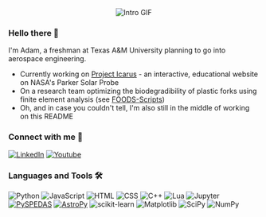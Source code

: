<div align="center">
  <img src="assets/githubprofilevid2.gif" alt="Intro GIF">
</div>

### Hello there 👋
I'm Adam, a freshman at Texas A&M University planning to go into aerospace engineering.
- Currently working on [Project Icarus](https://adamzhen.github.io/Project-Icarus-Official/) - an interactive, educational website on NASA's Parker Solar Probe
- On a research team optimizing the biodegradibility of plastic forks using finite element analysis (see [FOODS-Scripts](https://github.com/adamzhen/FOODS-Scripts))
- Oh, and in case you couldn't tell, I'm also still in the middle of working on this README

### Connect with me 🤙
[![LinkedIn](https://img.shields.io/badge/LinkedIn-0077B5?style=for-the-badge&logo=linkedin&logoColor=white)](https://www.linkedin.com/in/adam-zheng/)
[![Youtube](https://img.shields.io/badge/YouTube-FF0000?style=for-the-badge&logo=youtube&logoColor=white)](https://www.youtube.com/@adamzheng)

<!--- 
<div align="left">
	<hr>
  <table align="center">
      <tr>
        <td><img alt="Adams's Github Stats" src="https://github-readme-stats.vercel.app/api?username=adamzhen&theme=prussian&count_private=true&hide=stars&include_all_commits=true&show_icons=true"></td>
        <td><img alt="Adam's Top Languages" src="https://github-readme-stats.vercel.app/api/top-langs/?username=adamzhen&theme=prussian&langs_count=10&layout=compact&hide=applescript,shell,dockerfile,powershell,markdown" /></td>
      </tr>
  </table>
</div>
<hr>
--->

### Languages and Tools 🛠️
![Python][Python]
![JavaScript][JavaScript]
![HTML][HTML]
![CSS][CSS]
![C++][C++]
![Lua][Lua]
![Jupyter][Jupyter]
[![PySPEDAS][PySPEDAS]][PySPEDAS-url]
[![AstroPy][ASTROPY]](http://www.astropy.org/)
![scikit-learn][scikit-learn]
![Matplotlib][Matplotlib]
![SciPy][SciPy]
![NumPy][NumPy]

<!--
[![GitHub Streak](http://github-readme-streak-stats.herokuapp.com?user=adamzhen&theme=dark&background=000000)](https://git.io/streak-stats)
-->

<!-- MARKDOWN LINKS & IMAGES -->
<!-- https://www.markdownguide.org/basic-syntax/#reference-style-links -->
[contributors-shield]: https://img.shields.io/github/contributors/adamzhen/Project-Icarus-Official.svg?style=for-the-badge
[contributors-url]: https://github.com/adamzhen/Project-Icarus-Official/graphs/contributors
[forks-shield]: https://img.shields.io/github/forks/adamzhen/Project-Icarus-Official.svg?style=for-the-badge
[forks-url]: https://github.com/adamzhen/Project-Icarus-Official/network/members
[stars-shield]: https://img.shields.io/github/stars/adamzhen/Project-Icarus-Official.svg?style=for-the-badge
[stars-url]: https://github.com/adamzhen/Project-Icarus-Official/stargazers
[issues-shield]: https://img.shields.io/github/issues/adamzhen/Project-Icarus-Official.svg?style=for-the-badge
[issues-url]: https://github.com/adamzhen/Project-Icarus-Official/issues
[license-shield]: https://img.shields.io/github/license/adamzhen/Project-Icarus-Official.svg?style=for-the-badge
[license-url]: https://github.com/adamzhen/Project-Icarus-Official/blob/master/LICENSE.txt
[linkedin-shield]: https://img.shields.io/badge/-LinkedIn-black.svg?style=for-the-badge&logo=linkedin&colorB=555
[linkedin-url]: https://linkedin.com/in/adam-zheng
[product-screenshot]: images/screenshot.png
[Python]: https://img.shields.io/badge/Python-FFD43B?style=for-the-badge&logo=python&logoColor=blue
[JavaScript]: https://img.shields.io/badge/JavaScript-323330?style=for-the-badge&logo=javascript&logoColor=F7DF1E
[HTML]: https://img.shields.io/badge/HTML5-E34F26?style=for-the-badge&logo=html5&logoColor=white
[CSS]: https://img.shields.io/badge/CSS3-1572B6?style=for-the-badge&logo=css3&logoColor=white
[C++]: https://img.shields.io/badge/c++-%2300599C.svg?style=for-the-badge&logo=c%2B%2B&logoColor=white
[Lua]: https://img.shields.io/badge/lua-%232C2D72.svg?style=for-the-badge&logo=lua&logoColor=white
[Jupyter]: https://img.shields.io/badge/Jupyter-F37626.svg?&style=for-the-badge&logo=Jupyter&logoColor=white
[PySPEDAS]: https://img.shields.io/badge/PYSPEDAS-blue?style=for-the-badge&logo=python&logoColor=orange
[PySPEDAS-url]: https://pyspedas.readthedocs.io/en/latest/psp.html
[ASTROPY]: http://img.shields.io/badge/AstroPy-orange.svg?style=for-the-badge&logo=python&logoColor=blue
[scikit-learn]: https://img.shields.io/badge/scikit--learn-%23F7931E.svg?style=for-the-badge&logo=scikit-learn&logoColor=white
[Matplotlib]: https://img.shields.io/badge/Matplotlib-%23eeeeee.svg?style=for-the-badge&logo=Matplotlib&logoColor=black
[SciPy]: https://img.shields.io/badge/SciPy-%230C55A5.svg?style=for-the-badge&logo=scipy&logoColor=%white
[NumPy]: https://img.shields.io/badge/numpy-%23013243.svg?style=for-the-badge&logo=numpy&logoColor=white
